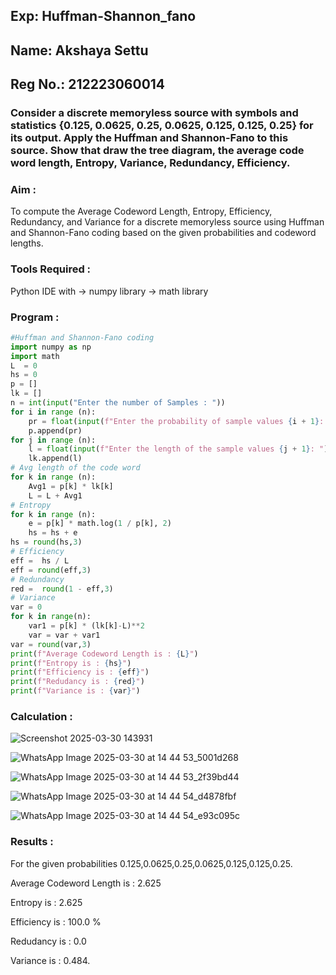 ## Exp: Huffman-Shannon_fano
## Name: Akshaya Settu
## Reg No.: 212223060014
### Consider a discrete memoryless source with symbols and statistics {0.125, 0.0625, 0.25, 0.0625, 0.125, 0.125, 0.25} for its output. Apply the Huffman and Shannon-Fano to this source. Show that draw the tree diagram, the average code word length, Entropy, Variance, Redundancy, Efficiency.

### Aim :
To compute the Average Codeword Length, Entropy, Efficiency, Redundancy, and Variance for a discrete memoryless source using Huffman and Shannon-Fano coding based on the given probabilities and codeword lengths.

### Tools Required :
Python IDE with
-> numpy library
-> math library

### Program :
``` python
#Huffman and Shannon-Fano coding
import numpy as np
import math 
L  = 0
hs = 0
p = []
lk = []
n = int(input("Enter the number of Samples : "))
for i in range (n): 
    pr = float(input(f"Enter the probability of sample values {i + 1}: "))  
    p.append(pr)
for j in range (n): 
    l = float(input(f"Enter the length of the sample values {j + 1}: "))  
    lk.append(l)
# Avg length of the code word
for k in range (n):
    Avg1 = p[k] * lk[k]
    L = L + Avg1
# Entropy
for k in range (n):
    e = p[k] * math.log(1 / p[k], 2)
    hs = hs + e
hs = round(hs,3)
# Efficiency
eff =  hs / L
eff = round(eff,3)
# Redundancy 
red =  round(1 - eff,3) 
# Variance
var = 0
for k in range(n):
    var1 = p[k] * (lk[k]-L)**2
    var = var + var1
var = round(var,3)
print(f"Average Codeword Length is : {L}")
print(f"Entropy is : {hs}")
print(f"Efficiency is : {eff}")
print(f"Redudancy is : {red}")
print(f"Variance is : {var}")
```
### Calculation :

![Screenshot 2025-03-30 143931](https://github.com/user-attachments/assets/098383bb-9640-4c74-8943-37b104b44bf5)

![WhatsApp Image 2025-03-30 at 14 44 53_5001d268](https://github.com/user-attachments/assets/4ff90c0d-3c57-4ba7-9325-010329626721)

![WhatsApp Image 2025-03-30 at 14 44 53_2f39bd44](https://github.com/user-attachments/assets/aaf44d55-f27b-4309-8f0c-23a75157bd7a)

![WhatsApp Image 2025-03-30 at 14 44 54_d4878fbf](https://github.com/user-attachments/assets/08b969e1-2e8c-4a1c-b335-6d540e5f8b0b)

![WhatsApp Image 2025-03-30 at 14 44 54_e93c095c](https://github.com/user-attachments/assets/acb9a81a-293e-428c-a145-ce1d0ed09d83)

### Results :
For the given probabilities 0.125,0.0625,0.25,0.0625,0.125,0.125,0.25.

Average Codeword Length is : 2.625

Entropy is : 2.625 

Efficiency is : 100.0 % 

Redudancy is : 0.0 

Variance is : 0.484.
